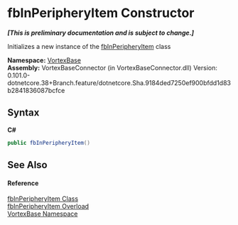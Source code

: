 # fbInPeripheryItem Constructor 
 _**\[This is preliminary documentation and is subject to change.\]**_

Initializes a new instance of the <a href="T_VortexBase_fbInPeripheryItem.md">fbInPeripheryItem</a> class

**Namespace:**&nbsp;<a href="N_VortexBase.md">VortexBase</a><br />**Assembly:**&nbsp;VortexBaseConnector (in VortexBaseConnector.dll) Version: 0.101.0-dotnetcore.38+Branch.feature/dotnetcore.Sha.9184ded7250ef900bfdd1d83b2841836087bcfce

## Syntax

**C#**<br />
``` C#
public fbInPeripheryItem()
```


## See Also


#### Reference
<a href="T_VortexBase_fbInPeripheryItem.md">fbInPeripheryItem Class</a><br /><a href="Overload_VortexBase_fbInPeripheryItem__ctor.md">fbInPeripheryItem Overload</a><br /><a href="N_VortexBase.md">VortexBase Namespace</a><br />